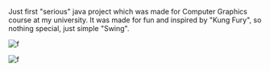 Just first "serious" java project which was made for Computer Graphics course at my university. It was made for fun and inspired by "Kung Fury", so nothing special, just simple "Swing".

![f](https://user-images.githubusercontent.com/24625783/32019497-1ea31780-b9d6-11e7-96be-5febc493fffe.jpg)


![f](https://user-images.githubusercontent.com/24625783/32019550-444e11c4-b9d6-11e7-9326-1cda65dc15e1.jpg)

